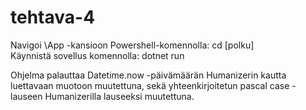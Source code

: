 # tehtava-4
Navigoi \App -kansioon Powershell-komennolla: cd [polku] <br /> 
Käynnistä sovellus komennolla: dotnet run

Ohjelma palauttaa Datetime.now -päivämäärän Humanizerin kautta luettavaan muotoon muutettuna, sekä yhteenkirjoitetun pascal case -lauseen Humanizerilla lauseeksi muutettuna.
